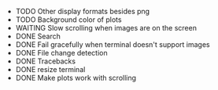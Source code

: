 - TODO Other display formats besides png
- TODO Background color of plots
- WAITING Slow scrolling when images are on the screen
- DONE Search
- DONE Fail gracefully when terminal doesn't support images
- DONE File change detection
- DONE Tracebacks
- DONE resize terminal
- DONE Make plots work with scrolling

